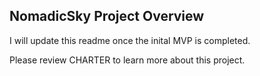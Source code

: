 ## NomadicSky Project Overview

I will update this readme once the inital MVP is completed. 

Please review CHARTER to learn more about this project.
